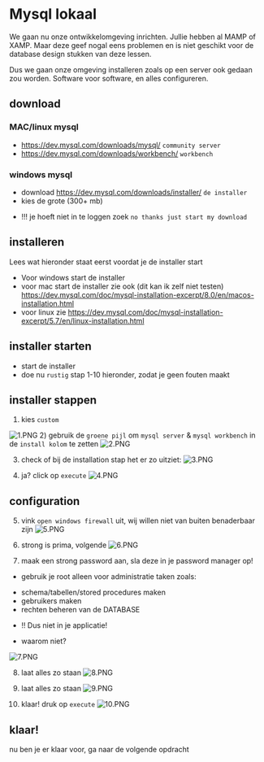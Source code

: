 # Mysql lokaal

We gaan nu onze ontwikkelomgeving inrichten. Jullie hebben al MAMP of XAMP.
Maar deze geef nogal eens problemen en is niet geschikt voor de database design stukken van deze lessen.

Dus we gaan onze omgeving installeren zoals op een server ook gedaan zou worden.
Software voor software, en alles configureren.


## download

### MAC/linux mysql
- https://dev.mysql.com/downloads/mysql/ `community server`
- https://dev.mysql.com/downloads/workbench/ `workbench`

### windows mysql
- download https://dev.mysql.com/downloads/installer/ `de installer`
- kies de grote (300+ mb)
* !!! je hoeft niet in te loggen zoek `no thanks just start my download`

## installeren

Lees wat hieronder staat eerst voordat je de installer start

* Voor windows start de installer 
* voor mac start de installer zie ook (dit kan ik zelf niet testen)
https://dev.mysql.com/doc/mysql-installation-excerpt/8.0/en/macos-installation.html
* voor linux zie
https://dev.mysql.com/doc/mysql-installation-excerpt/5.7/en/linux-installation.html


## installer starten

- start de installer
- doe nu `rustig` stap 1-10 hieronder, zodat je geen fouten maakt

## installer stappen

1) kies `custom`

![1.PNG](1.PNG)
2) gebruik de `groene pijl` om `mysql server` & `mysql workbench` in de `install kolom` te zetten
![2.PNG](2.PNG)

3) check of bij de installation stap het er zo uitziet:
![3.PNG](3.PNG)

4) ja? click op `execute`
![4.PNG](4.PNG)

## configuration

5) vink `open windows firewall` uit, wij willen niet van buiten benaderbaar zijn
![5.PNG](5.PNG)

6) strong is prima, volgende
![6.PNG](6.PNG)
7) maak een strong password aan, sla deze in je password manager op!

* gebruik je root alleen voor administratie taken zoals:
- schema/tabellen/stored procedures maken
- gebruikers maken
- rechten beheren van de DATABASE
* !! Dus niet in je applicatie!
- waarom niet?

![7.PNG](7.PNG)

8) laat alles zo staan
![8.PNG](8.PNG)

9) laat alles zo staan
![9.PNG](9.PNG)

10) klaar! druk op `execute`
![10.PNG](10.PNG)


## klaar!

nu ben je er klaar voor, ga naar de volgende opdracht